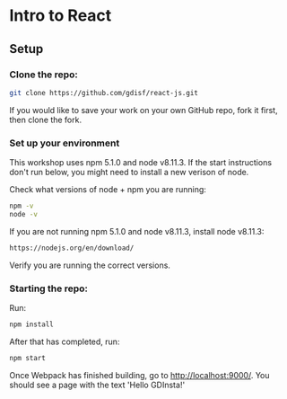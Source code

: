# Intro to React

## Setup

### Clone the repo:
```sh
git clone https://github.com/gdisf/react-js.git
```

If you would like to save your work on your own GitHub repo, fork it first, then clone the fork.

### Set up your environment
This workshop uses npm 5.1.0 and node v8.11.3. If the start instructions don't run below, you might need to install a new verison of node.

Check what versions of node + npm you are running:
```sh
npm -v
node -v
```

If you are not running npm 5.1.0 and node v8.11.3, install node v8.11.3:
```sh
https://nodejs.org/en/download/
```

Verify you are running the correct versions.

### Starting the repo:
Run:
```sh
npm install
```

After that has completed, run:
```sh
npm start
```

Once Webpack has finished building, go to [http://localhost:9000/](http://localhost:9000/).
You should see a page with the text 'Hello GDInsta!'
